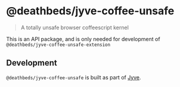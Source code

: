 # @deathbeds/jyve-coffee-unsafe

> A totally unsafe browser coffeescript kernel

This is an API package, and is only needed for development of `@deathbeds/jyve-coffee-unsafe-extension`

## Development

`@deathbeds/jyve-coffee-unsafe` is built as part of [Jyve](https://github.com/deathbeds/jyve).
